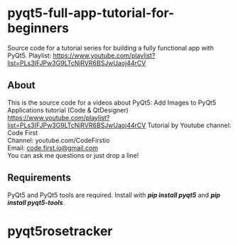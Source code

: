 # pyqt5-full-app-tutorial-for-beginners
Source code for a tutorial series for building a fully functional app with PyQt5. Playlist: https://www.youtube.com/playlist?list=PLs3IFJPw3G9LTcNjRVR6BSJwUaoj44rCV

## About
This is the source code for a videos about PyQt5: Add Images to PyQt5 Applications tutorial (Code & QtDesigner) https://www.youtube.com/playlist?list=PLs3IFJPw3G9LTcNjRVR6BSJwUaoj44rCV
Tutorial by Youtube channel: Code First  
Channel: youtube.com/CodeFirstio  
Email: code.first.io@gmail.com  
You can ask me questions or just drop a line!

## Requirements
PyQt5 and PyQt5 tools are required. Install with ___pip install pyqt5___ and ___pip install pyqt5-tools___.
# pyqt5rosetracker
